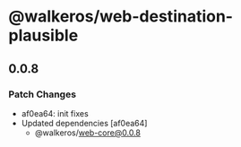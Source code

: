 # @walkeros/web-destination-plausible

## 0.0.8

### Patch Changes

- af0ea64: init fixes
- Updated dependencies [af0ea64]
  - @walkeros/web-core@0.0.8
